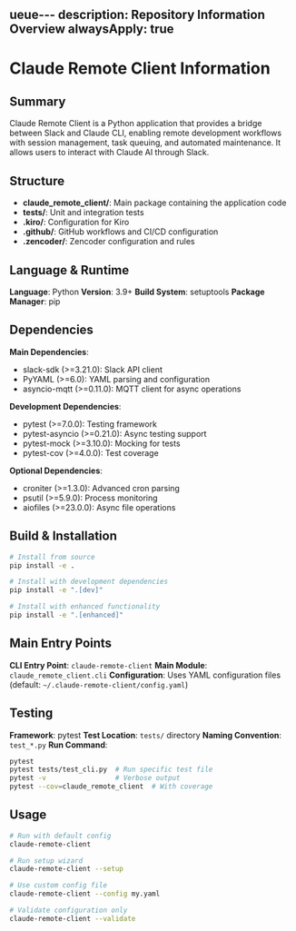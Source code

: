 ueue---
description: Repository Information Overview
alwaysApply: true
---

# Claude Remote Client Information

## Summary
Claude Remote Client is a Python application that provides a bridge between Slack and Claude CLI, enabling remote development workflows with session management, task queuing, and automated maintenance. It allows users to interact with Claude AI through Slack.

## Structure
- **claude_remote_client/**: Main package containing the application code
- **tests/**: Unit and integration tests
- **.kiro/**: Configuration for Kiro
- **.github/**: GitHub workflows and CI/CD configuration
- **.zencoder/**: Zencoder configuration and rules

## Language & Runtime
**Language**: Python
**Version**: 3.9+
**Build System**: setuptools
**Package Manager**: pip

## Dependencies
**Main Dependencies**:
- slack-sdk (>=3.21.0): Slack API client
- PyYAML (>=6.0): YAML parsing and configuration
- asyncio-mqtt (>=0.11.0): MQTT client for async operations

**Development Dependencies**:
- pytest (>=7.0.0): Testing framework
- pytest-asyncio (>=0.21.0): Async testing support
- pytest-mock (>=3.10.0): Mocking for tests
- pytest-cov (>=4.0.0): Test coverage

**Optional Dependencies**:
- croniter (>=1.3.0): Advanced cron parsing
- psutil (>=5.9.0): Process monitoring
- aiofiles (>=23.0.0): Async file operations

## Build & Installation
```bash
# Install from source
pip install -e .

# Install with development dependencies
pip install -e ".[dev]"

# Install with enhanced functionality
pip install -e ".[enhanced]"
```

## Main Entry Points
**CLI Entry Point**: `claude-remote-client`
**Main Module**: `claude_remote_client.cli`
**Configuration**: Uses YAML configuration files (default: `~/.claude-remote-client/config.yaml`)

## Testing
**Framework**: pytest
**Test Location**: `tests/` directory
**Naming Convention**: `test_*.py`
**Run Command**:
```bash
pytest
pytest tests/test_cli.py  # Run specific test file
pytest -v                 # Verbose output
pytest --cov=claude_remote_client  # With coverage
```

## Usage
```bash
# Run with default config
claude-remote-client

# Run setup wizard
claude-remote-client --setup

# Use custom config file
claude-remote-client --config my.yaml

# Validate configuration only
claude-remote-client --validate
```